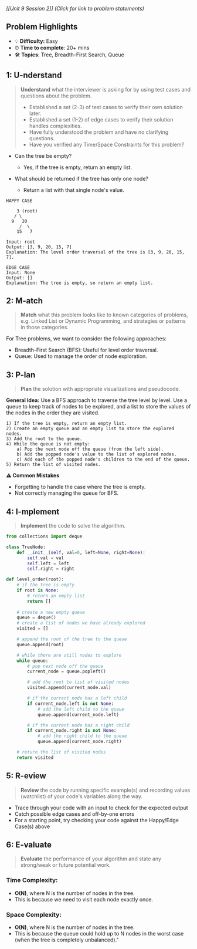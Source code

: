*[[Unit 9 Session 2]] (Click for link to problem statements)*

## Problem Highlights

* 💡 **Difficulty:** Easy
* ⏰ **Time to complete**: 20+ mins
* 🛠️ **Topics**: Tree, Breadth-First Search, Queue
    
## 1: U-nderstand
 
> **Understand** what the interviewer is asking for by using test cases and questions about the problem.
> - Established a set (2-3) of test cases to verify their own solution later.
> - Established a set (1-2) of edge cases to verify their solution handles complexities.
> - Have fully understood the problem and have no clarifying questions.
> - Have you verified any Time/Space Constraints for this problem?

- Can the tree be empty?
    - Yes, if the tree is empty, return an empty list.

- What should be returned if the tree has only one node?
    - Return a list with that single node's value.

```
HAPPY CASE

    3 (root)
   / \
  9   20
     /  \
    15   7

Input: root
Output: [3, 9, 20, 15, 7]
Explanation: The level order traversal of the tree is [3, 9, 20, 15, 7].
```
```
EDGE CASE
Input: None
Output: []
Explanation: The tree is empty, so return an empty list.
```
    
## 2: M-atch

> **Match** what this problem looks like to known categories of problems, e.g. Linked List or Dynamic Programming, and strategies or patterns in those categories.

For Tree problems, we want to consider the following approaches:

- Breadth-First Search (BFS): Useful for level order traversal.
- Queue: Used to manage the order of node exploration.

## 3: P-lan

> **Plan** the solution with appropriate visualizations and pseudocode.

**General Idea:** Use a BFS approach to traverse the tree level by level. Use a queue to keep track of nodes to be explored, and a list to store the values of the nodes in the order they are visited.

```
1) If the tree is empty, return an empty list.
2) Create an empty queue and an empty list to store the explored nodes.
3) Add the root to the queue.
4) While the queue is not empty:
    a) Pop the next node off the queue (from the left side).
    b) Add the popped node's value to the list of explored nodes.
    c) Add each of the popped node's children to the end of the queue.
5) Return the list of visited nodes.
```

**⚠️ Common Mistakes**

- Forgetting to handle the case where the tree is empty.
- Not correctly managing the queue for BFS.

## 4: I-mplement

> **Implement** the code to solve the algorithm.

```python
from collections import deque

class TreeNode:
    def __init__(self, val=0, left=None, right=None):
        self.val = val
        self.left = left
        self.right = right

def level_order(root):
    # if the tree is empty
    if root is None:
        # return an empty list
        return []
    
    # create a new empty queue
    queue = deque()
    # create a list of nodes we have already explored
    visited = []

    # append the root of the tree to the queue
    queue.append(root)

    # while there are still nodes to explore
    while queue:
        # pop next node off the queue
        current_node = queue.popleft()

        # add the root to list of visited nodes
        visited.append(current_node.val)

        # if the current node has a left child
        if current_node.left is not None:
            # add the left child to the queue
            queue.append(current_node.left)

        # if the current node has a right child
        if current_node.right is not None:
            # add the right child to the queue
            queue.append(current_node.right)

    # return the list of visited nodes
    return visited
```
 
## 5: R-eview

> **Review** the code by running specific example(s) and recording values (watchlist) of your code's variables along the way.

- Trace through your code with an input to check for the expected output
- Catch possible edge cases and off-by-one errors
- For a starting point, try checking your code against the Happy/Edge Case(s) above

## 6: E-valuate

> **Evaluate** the performance of your algorithm and state any strong/weak or future potential work.

### Time Complexity: 
- **O(N)**, where N is the number of nodes in the tree.
- This is because we need to visit each node exactly once.

### Space Complexity:
- **O(N)**, where N is the number of nodes in the tree.
- This is because the queue could hold up to N nodes in the worst case (when the tree is completely unbalanced)."